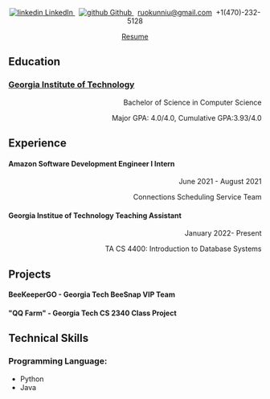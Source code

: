 <p align="center">
  <a href="https://www.linkedin.com/in/ruokun-tommy-niu-128466155/" rel="nofollow noreferrer">
    <img src="https://i.stack.imgur.com/gVE0j.png" alt="linkedin"> LinkedIn
  </a>  &nbsp; 
  <a href="https://github.com/ruokun-niu" rel="nofollow noreferrer">
    <img src="https://i.stack.imgur.com/tskMh.png" alt="github"> Github
  </a> &nbsp; 
  <a href="mailto:ruokunniu@gmail.com"> ruokunniu@gmail.com</a>&nbsp; 
  <a> +1(470)-232-5128</a>
</p>
<p align="center">
  <a href="https://docs.google.com/document/d/1HJE0xTveqWmqw4mJF9t5O-lvo6kY5nFg/edit?usp=sharing&ouid=103540195109809190817&rtpof=true&sd=true"> Resume </a> 
</p>

## Education
<h3> <a href="https://ruokun-niu.github.io/education"> Georgia Institute of Technology </a></h3>
<p align="right">Bachelor of Science in Computer Science</p>
<p align="right">Major GPA: 4.0/4.0, Cumulative GPA:3.93/4.0 </p>


## Experience
#### Amazon Software Development Engineer I Intern
<p align="right">June 2021 - August 2021 </p>
<p align="right">Connections Scheduling Service Team</p>

#### Georgia Institue of Technology Teaching Assistant
<p align="right">January 2022- Present</p>
<p align="right">TA CS 4400: Introduction to Database Systems</p>

## Projects
#### BeeKeeperGO - Georgia Tech BeeSnap VIP Team

#### "QQ Farm" - Georgia Tech CS 2340 Class Project



## Technical Skills 
### Programming Language:
<ul>
 <li>Python</li>
 <li>Java</li>
</ul>
